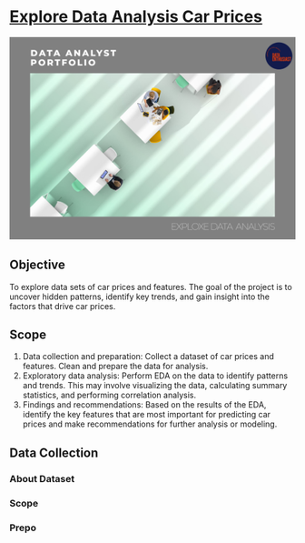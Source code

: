 # [Explore Data Analysis Car Prices ]()
![](https://github.com/Haniaghnia/Hani_Portfolio/blob/d817d24ae72f1e85c1981b8859cdf0c7bfcb5ca4/Data%20Science/EDA/EDA%20House%20Sales/Bankgroud.png)

## Objective
To explore data sets of car prices and features. The goal of the project is to uncover hidden patterns, identify key trends, and gain insight into the factors that drive car prices.

## Scope
1. Data collection and preparation: Collect a dataset of car prices and features. Clean and prepare the data for analysis.
2. Exploratory data analysis: Perform EDA on the data to identify patterns and trends. This may involve visualizing the data, calculating summary statistics, and performing correlation analysis.
3. Findings and recommendations: 
Based on the results of the EDA, identify the key features that are most important for predicting car prices and make recommendations for further analysis or modeling.

## Data Collection 
### About Dataset
### Scope
### Prepo
